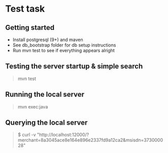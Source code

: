 # Test task

## Getting started
* Install postgresql (9+) and maven
* See db_bootstrap folder for db setup instructions
* Run mvn test to see if everything appears alright

## Testing the server startup & simple search
> mvn test

## Running the local server
> mvn exec:java

## Querying the local server
> $ curl -v "http://localhost:12000/?merchant=8a3045ace8e164e896e2337fd9a12ca2&msisdn=373000028"
